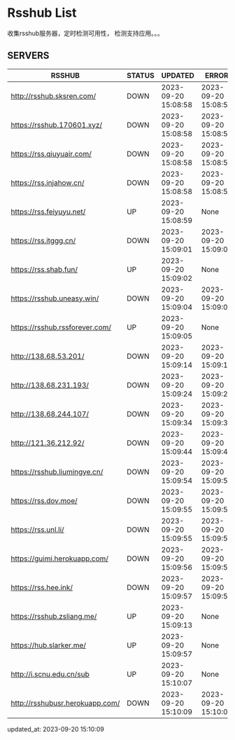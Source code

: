 # Rsshub List

收集rsshub服务器，定时检测可用性， 检测支持应用。。。


## SERVERS

|  RSSHUB   | STATUS  | UPDATED  | ERROR  | TWITTER |  
|  ----  | ----  | ----  | ----  | ---- |  
| http://rsshub.sksren.com/ | DOWN | 2023-09-20 15:08:58 | 2023-09-20 15:08:58 |  
| https://rsshub.170601.xyz/ | DOWN | 2023-09-20 15:08:58 | 2023-09-20 15:08:58 |  
| https://rss.qiuyuair.com/ | DOWN | 2023-09-20 15:08:58 | 2023-09-20 15:08:58 |  
| https://rss.injahow.cn/ | DOWN | 2023-09-20 15:08:58 | 2023-09-20 15:08:58 |  
| https://rss.feiyuyu.net/ | UP | 2023-09-20 15:08:59 | None ||  
| https://rss.itggg.cn/ | DOWN | 2023-09-20 15:09:01 | 2023-09-20 15:09:01 |  
| https://rss.shab.fun/ | UP | 2023-09-20 15:09:02 | None ||  
| https://rsshub.uneasy.win/ | DOWN | 2023-09-20 15:09:04 | 2023-09-20 15:09:04 |  
| https://rsshub.rssforever.com/ | UP | 2023-09-20 15:09:05 | None ||  
| http://138.68.53.201/ | DOWN | 2023-09-20 15:09:14 | 2023-09-20 15:09:14 |  
| http://138.68.231.193/ | DOWN | 2023-09-20 15:09:24 | 2023-09-20 15:09:24 |  
| http://138.68.244.107/ | DOWN | 2023-09-20 15:09:34 | 2023-09-20 15:09:34 |  
| http://121.36.212.92/ | DOWN | 2023-09-20 15:09:44 | 2023-09-20 15:09:44 |  
| https://rsshub.liumingye.cn/ | DOWN | 2023-09-20 15:09:54 | 2023-09-20 15:09:54 |  
| https://rss.dov.moe/ | DOWN | 2023-09-20 15:09:55 | 2023-09-20 15:09:55 |  
| https://rss.unl.li/ | DOWN | 2023-09-20 15:09:55 | 2023-09-20 15:09:55 |  
| https://guimi.herokuapp.com/ | DOWN | 2023-09-20 15:09:56 | 2023-09-20 15:09:56 |  
| https://rss.hee.ink/ | DOWN | 2023-09-20 15:09:57 | 2023-09-20 15:09:57 |  
| https://rsshub.zsliang.me/ | UP | 2023-09-20 15:09:13 | None |OK|  
| https://hub.slarker.me/ | UP | 2023-09-20 15:09:57 | None ||  
| http://i.scnu.edu.cn/sub | UP | 2023-09-20 15:10:07 | None ||  
| http://rsshubusr.herokuapp.com/ | DOWN | 2023-09-20 15:10:09 | 2023-09-20 15:10:09 |  
  

updated_at: 2023-09-20 15:10:09  

